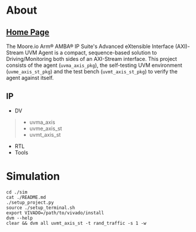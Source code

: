 # About
## [Home Page](https://datum-technology-corporation.github.io/uvma_axis/)
The Moore.io Arm® AMBA® IP Suite's Advanced eXtensible Interface (AXI)-Stream UVM Agent is a compact, sequence-based solution to Driving/Monitoring both sides of an AXI-Stream interface.  This project consists of the agent (`uvma_axis_pkg`), the self-testing UVM environment (`uvme_axis_st_pkg`) and the test bench (`uvmt_axis_st_pkg`) to verify the agent against itself.

## IP
* DV
> * uvma_axis
> * uvme_axis_st
> * uvmt_axis_st
* RTL
* Tools


# Simulation
```
cd ./sim
cat ./README.md
./setup_project.py
source ./setup_terminal.sh
export VIVADO=/path/to/vivado/install
dvm --help
clear && dvm all uvmt_axis_st -t rand_traffic -s 1 -w
```
